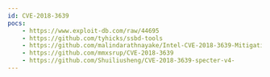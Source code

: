 ```yaml
---
id: CVE-2018-3639
pocs:
    - https://www.exploit-db.com/raw/44695
    - https://github.com/tyhicks/ssbd-tools
    - https://github.com/malindarathnayake/Intel-CVE-2018-3639-Mitigation_RegistryUpdate
    - https://github.com/mmxsrup/CVE-2018-3639
    - https://github.com/Shuiliusheng/CVE-2018-3639-specter-v4-
---
```

